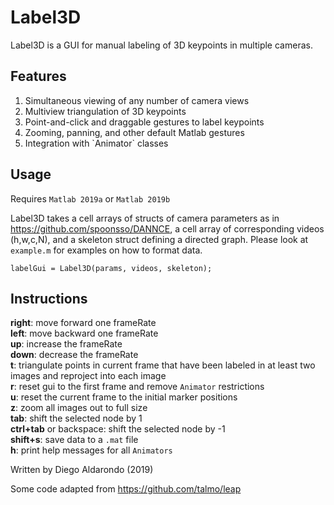 # Label3D

Label3D is a GUI for manual labeling of 3D keypoints in multiple cameras.

## Features
<ol>
<li>Simultaneous viewing of any number of camera views</li>
<li>Multiview triangulation of 3D keypoints</li>
<li>Point-and-click and draggable gestures to label keypoints</li>
<li>Zooming, panning, and other default Matlab gestures</li>
<li>Integration with `Animator` classes</li>
</ol>

## Usage
Requires `Matlab 2019a` or `Matlab 2019b`

Label3D takes a cell arrays of structs of camera parameters as in
https://github.com/spoonsso/DANNCE, a cell array of corresponding videos (h,w,c,N),
and a skeleton struct defining a directed graph. Please look at `example.m`
for examples on how to format data.

```
labelGui = Label3D(params, videos, skeleton);
```

## Instructions
**right**: move forward one frameRate<br>
**left**: move backward one frameRate<br>
**up**: increase the frameRate<br>
**down**: decrease the frameRate<br>
**t**: triangulate points in current frame that have been labeled in at least two images and reproject into each image<br>
**r**: reset gui to the first frame and remove `Animator` restrictions<br>
**u**: reset the current frame to the initial marker positions<br>
**z**: zoom all images out to full size<br>
**tab**: shift the selected node by 1<br>
**ctrl+tab** or backspace: shift the selected node by -1<br>
**shift+s**: save data to a `.mat` file<br>
**h**: print help messages for all `Animators`

Written by Diego Aldarondo (2019)

Some code adapted from https://github.com/talmo/leap
